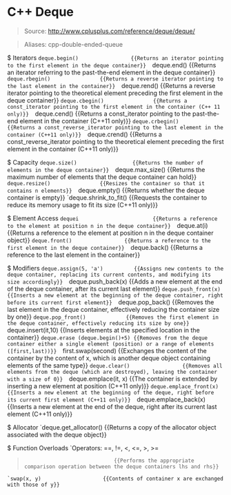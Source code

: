 # C++ Deque

> Source: http://www.cplusplus.com/reference/deque/deque/

> Aliases: cpp-double-ended-queue

$ Iterators
    `deque.begin()                 {{Returns an iterator pointing to the first element in the deque container}} 
    `deque.end()                   {{Returns an iterator referring to the past-the-end element in the deque container}} 
    `deque.rbegin()                {{Returns a reverse iterator pointing to the last element in the container}} 
    `deque.rend()                  {{Returns a reverse iterator pointing to the theoretical element preceding the first element in the deque container}} 
    `deque.cbegin()                {{Returns a const_iterator pointing to the first element in the container (C++ 11 only)}} 
    `deque.cend()                  {{Returns a const_iterator pointing to the past-the-end element in the container (C++11 only)}} 
    `deque.crbegin()               {{Returns a const_reverse_iterator pointing to the last element in the container (C++11 only)}} 
    `deque.crend()                 {{Returns a const_reverse_iterator pointing to the theoretical element preceding the first element in the container (C++11 only)}} 

$ Capacity
    `deque.size()                  {{Returns the number of elements in the deque container}} 
    `deque.max_size()              {{Returns the maximum number of elements that the deque container can hold}} 
    `deque.resize()                {{Resizes the container so that it contains n elements}} 
    `deque.empty()                 {{Returns whether the deque container is empty}} 
    `deque.shrink_to_fit()         {{Requests the container to reduce its memory usage to fit its size (C++11 only)}} 

$ Element Access
    `dequei                        {{Returns a reference to the element at position n in the deque container}} 
    `deque.at(i)                   {{Returns a reference to the element at position n in the deque container object}} 
    `deque.front()                 {{Returns a reference to the first element in the deque container}} 
    `deque.back()                  {{Returns a reference to the last element in the container}} 

$ Modifiers
    `deque.assign(5, 'a')          {{Assigns new contents to the deque container, replacing its current contents, and modifying its size accordingly}} 
    `deque.push_back(x)            {{Adds a new element at the end of the deque container, after its current last element}} 
    `deque.push_front(x)           {{Inserts a new element at the beginning of the deque container, right before its current first element}} 
    `deque.pop_back()              {{Removes the last element in the deque container, effectively reducing the container size by one}} 
    `deque.pop_front()             {{Removes the first element in the deque container, effectively reducing its size by one}} 
    `deque.insert(it,10)           {{Inserts elements at the specified location in the container}} 
    `deque.erase (deque.begin()+5) {{Removes from the deque container either a single element (position) or a range of elements ([first,last))}} 
    `first.swap(second)            {{Exchanges the content of the container by the content of x, which is another deque object containing elements of the same type}} 
    `deque.clear()                 {{Removes all elements from the deque (which are destroyed), leaving the container with a size of 0}} 
    `deque.emplace(it, x)          {{The container is extended by inserting a new element at position (C++11 only)}} 
    `deque.emplace_front(x)        {{Inserts a new element at the beginning of the deque, right before its current first element (C++11 only)}} 
    `deque.emplace_back(x)         {{Inserts a new element at the end of the deque, right after its current last element (C++11 only)}} 

$ Allocator
    `deque.get_allocator()         {{Returns a copy of the allocator object associated with the deque object}} 

$ Function Overloads
    `Operators: ==, !=, <, <=, >, >=
>                                  {{Performs the appropriate comparison operation between the deque containers lhs and rhs}} 
    `swap(x, y)                    {{Contents of container x are exchanged with those of y}} 

